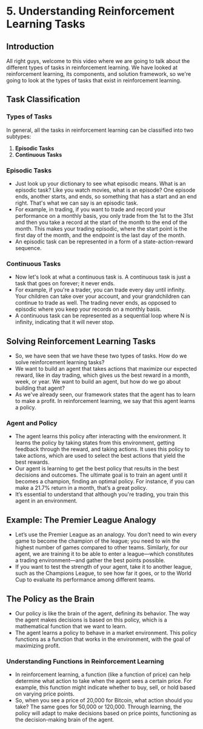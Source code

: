 # 5\. Understanding Reinforcement Learning Tasks

## Introduction

All right guys, welcome to this video where we are going to talk about the different types of tasks in reinforcement learning. We have looked at reinforcement learning, its components, and solution framework, so we're going to look at the types of tasks that exist in reinforcement learning.

## Task Classification

### Types of Tasks

In general, all the tasks in reinforcement learning can be classified into two subtypes:

1. **Episodic Tasks**
2. **Continuous Tasks**

### Episodic Tasks

- Just look up your dictionary to see what episodic means. What is an episodic task? Like you watch movies, what is an episode? One episode ends, another starts, and ends, so something that has a start and an end right. That's what we can say is an episodic task.
- For example, in trading, if you want to trade and record your performance on a monthly basis, you only trade from the 1st to the 31st and then you take a record at the start of the month to the end of the month. This makes your trading episodic, where the start point is the first day of the month, and the endpoint is the last day of the month.
- An episodic task can be represented in a form of a state-action-reward sequence.

### Continuous Tasks

- Now let's look at what a continuous task is. A continuous task is just a task that goes on forever; it never ends.
- For example, if you're a trader, you can trade every day until infinity. Your children can take over your account, and your grandchildren can continue to trade as well. The trading never ends, as opposed to episodic where you keep your records on a monthly basis.
- A continuous task can be represented as a sequential loop where N is infinity, indicating that it will never stop.

## Solving Reinforcement Learning Tasks

- So, we have seen that we have these two types of tasks. How do we solve reinforcement learning tasks?
- We want to build an agent that takes actions that maximize our expected reward, like in day trading, which gives us the best reward in a month, week, or year. We want to build an agent, but how do we go about building that agent?
- As we've already seen, our framework states that the agent has to learn to make a profit. In reinforcement learning, we say that this agent learns a policy.

### Agent and Policy

- The agent learns this policy after interacting with the environment. It learns the policy by taking states from this environment, getting feedback through the reward, and taking actions. It uses this policy to take actions, which are used to select the best actions that yield the best rewards.
- Our agent is learning to get the best policy that results in the best decisions and outcomes. The ultimate goal is to train an agent until it becomes a champion, finding an optimal policy. For instance, if you can make a 21.7% return in a month, that’s a great policy.
- It’s essential to understand that although you're trading, you train this agent in an environment.

## Example: The Premier League Analogy

- Let’s use the Premier League as an analogy. You don’t need to win every game to become the champion of the league; you need to win the highest number of games compared to other teams. Similarly, for our agent, we are training it to be able to enter a league—which constitutes a trading environment—and gather the best points possible.
- If you want to test the strength of your agent, take it to another league, such as the Champions League, to see how far it goes, or to the World Cup to evaluate its performance among different teams.

## The Policy as the Brain

- Our policy is like the brain of the agent, defining its behavior. The way the agent makes decisions is based on this policy, which is a mathematical function that we want to learn.
- The agent learns a policy to behave in a market environment. This policy functions as a function that works in the environment, with the goal of maximizing profit.

### Understanding Functions in Reinforcement Learning

- In reinforcement learning, a function (like a function of price) can help determine what action to take when the agent sees a certain price. For example, this function might indicate whether to buy, sell, or hold based on varying price points.
- So, when you see a price of 20,000 for Bitcoin, what action should you take? The same goes for 50,000 or 120,000. Through learning, the policy will adapt to make decisions based on price points, functioning as the decision-making brain of the agent.